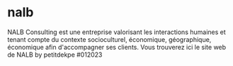 # nalb
 NALB Consulting est une entreprise valorisant les interactions humaines et tenant compte du contexte socioculturel, économique, géographique, économique afin d'accompagner ses clients. Vous trouverez ici le site web de NALB by petitdekpe #012023
